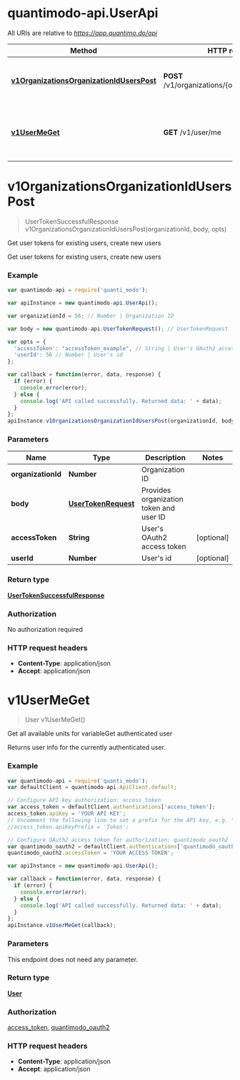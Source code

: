 # quantimodo-api.UserApi

All URIs are relative to *https://app.quantimo.do/api*

Method | HTTP request | Description
------------- | ------------- | -------------
[**v1OrganizationsOrganizationIdUsersPost**](UserApi.md#v1OrganizationsOrganizationIdUsersPost) | **POST** /v1/organizations/{organizationId}/users | Get user tokens for existing users, create new users
[**v1UserMeGet**](UserApi.md#v1UserMeGet) | **GET** /v1/user/me | Get all available units for variableGet authenticated user


<a name="v1OrganizationsOrganizationIdUsersPost"></a>
# **v1OrganizationsOrganizationIdUsersPost**
> UserTokenSuccessfulResponse v1OrganizationsOrganizationIdUsersPost(organizationId, body, opts)

Get user tokens for existing users, create new users

Get user tokens for existing users, create new users

### Example
```javascript
var quantimodo-api = require('quanti_modo');

var apiInstance = new quantimodo-api.UserApi();

var organizationId = 56; // Number | Organization ID

var body = new quantimodo-api.UserTokenRequest(); // UserTokenRequest | Provides organization token and user ID

var opts = { 
  'accessToken': "accessToken_example", // String | User's OAuth2 access token
  'userId': 56 // Number | User's id
};

var callback = function(error, data, response) {
  if (error) {
    console.error(error);
  } else {
    console.log('API called successfully. Returned data: ' + data);
  }
};
apiInstance.v1OrganizationsOrganizationIdUsersPost(organizationId, body, opts, callback);
```

### Parameters

Name | Type | Description  | Notes
------------- | ------------- | ------------- | -------------
 **organizationId** | **Number**| Organization ID | 
 **body** | [**UserTokenRequest**](UserTokenRequest.md)| Provides organization token and user ID | 
 **accessToken** | **String**| User&#39;s OAuth2 access token | [optional] 
 **userId** | **Number**| User&#39;s id | [optional] 

### Return type

[**UserTokenSuccessfulResponse**](UserTokenSuccessfulResponse.md)

### Authorization

No authorization required

### HTTP request headers

 - **Content-Type**: application/json
 - **Accept**: application/json

<a name="v1UserMeGet"></a>
# **v1UserMeGet**
> User v1UserMeGet()

Get all available units for variableGet authenticated user

Returns user info for the currently authenticated user.

### Example
```javascript
var quantimodo-api = require('quanti_modo');
var defaultClient = quantimodo-api.ApiClient.default;

// Configure API key authorization: access_token
var access_token = defaultClient.authentications['access_token'];
access_token.apiKey = 'YOUR API KEY';
// Uncomment the following line to set a prefix for the API key, e.g. "Token" (defaults to null)
//access_token.apiKeyPrefix = 'Token';

// Configure OAuth2 access token for authorization: quantimodo_oauth2
var quantimodo_oauth2 = defaultClient.authentications['quantimodo_oauth2'];
quantimodo_oauth2.accessToken = 'YOUR ACCESS TOKEN';

var apiInstance = new quantimodo-api.UserApi();

var callback = function(error, data, response) {
  if (error) {
    console.error(error);
  } else {
    console.log('API called successfully. Returned data: ' + data);
  }
};
apiInstance.v1UserMeGet(callback);
```

### Parameters
This endpoint does not need any parameter.

### Return type

[**User**](User.md)

### Authorization

[access_token](../README.md#access_token), [quantimodo_oauth2](../README.md#quantimodo_oauth2)

### HTTP request headers

 - **Content-Type**: application/json
 - **Accept**: application/json

